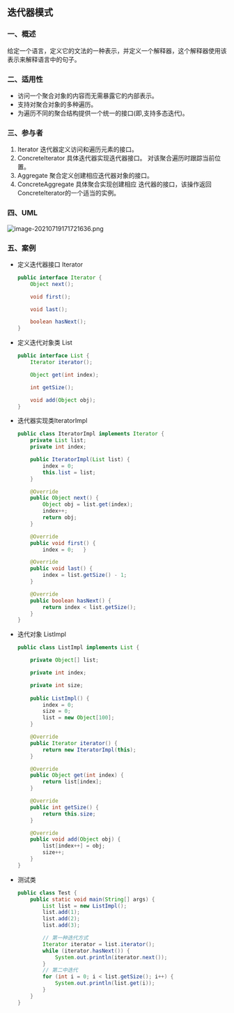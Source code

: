 

## 迭代器模式

### 一、概述

给定一个语言，定义它的文法的一种表示，并定义一个解释器，这个解释器使用该表示来解释语言中的句子。

### 二、适用性

- 访问一个聚合对象的内容而无需暴露它的内部表示。
- 支持对聚合对象的多种遍历。
- 为遍历不同的聚合结构提供一个统一的接口(即,支持多态迭代)。

### 三、参与者

1. Iterator 迭代器定义访问和遍历元素的接口。
2. ConcreteIterator 具体迭代器实现迭代器接口。 对该聚合遍历时跟踪当前位置。
3. Aggregate 聚合定义创建相应迭代器对象的接口。
4. ConcreteAggregate 具体聚合实现创建相应
   迭代器的接口，该操作返回ConcreteIterator的一个适当的实例。

### 四、UML

![image-20210719171721636.png](https://blog-07.oss-cn-guangzhou.aliyuncs.com/picBak/image-20210719171721636.png)

### 五、案例

- 定义迭代器接口 Iterator

  ```java
  public interface Iterator {
      Object next();
  
      void first();
  
      void last();
  
      boolean hasNext();
  }
  ```

- 定义迭代对象类 List

  ```java
  public interface List {
      Iterator iterator();
  
      Object get(int index);
  
      int getSize();
  
      void add(Object obj);
  }
  ```

- 迭代器实现类IteratorImpl

  ```java
  public class IteratorImpl implements Iterator {
      private List list;
      private int index;
  
      public IteratorImpl(List list) {
          index = 0;
          this.list = list;
      }
  
      @Override
      public Object next() {
          Object obj = list.get(index);
          index++;
          return obj;
      }
  
      @Override
      public void first() {
          index = 0;   }
  
      @Override
      public void last() {
          index = list.getSize() - 1;
      }
  
      @Override
      public boolean hasNext() {
          return index < list.getSize();
      }
  }
  ```

- 迭代对象 ListImpl

  ```java
  public class ListImpl implements List {
  
      private Object[] list;
  
      private int index;
  
      private int size;
      
      public ListImpl() {
          index = 0;
          size = 0;
          list = new Object[100];
      }
  
      @Override
      public Iterator iterator() {
          return new IteratorImpl(this);
      }
  
      @Override
      public Object get(int index) {
          return list[index];
      }
  
      @Override
      public int getSize() {
          return this.size;
      }
  
      @Override
      public void add(Object obj) {
          list[index++] = obj;
          size++;
      }
  }
  ```

- 测试类

  ```java
  public class Test {
      public static void main(String[] args) {
          List list = new ListImpl();
          list.add(1);
          list.add(2);
          list.add(3);
  
          // 第一种迭代方式
          Iterator iterator = list.iterator();
          while (iterator.hasNext()) {
              System.out.println(iterator.next());
          }
          // 第二中迭代
          for (int i = 0; i < list.getSize(); i++) {
              System.out.println(list.get(i));
          }
      }
  }
  ```